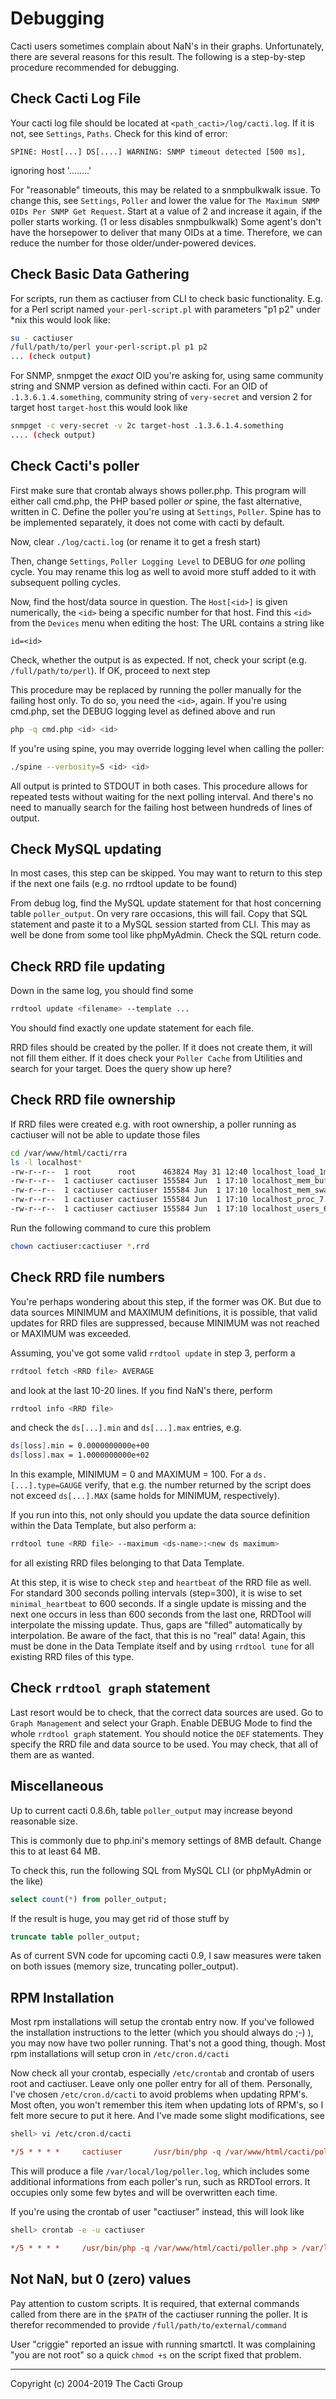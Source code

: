 # Debugging

Cacti users sometimes complain about NaN's in their graphs. Unfortunately,
there are several reasons for this result. The following is a step-by-step
procedure recommended for debugging.

## Check Cacti Log File

Your cacti log file should be located at `<path_cacti>/log/cacti.log`. If it is
not, see `Settings`, `Paths`. Check for this kind of error:

    SPINE: Host[...] DS[....] WARNING: SNMP timeout detected [500 ms],
ignoring host '........'

For "reasonable" timeouts, this may be related to a snmpbulkwalk issue. To
change this, see `Settings`, `Poller` and lower the value for `The Maximum SNMP
OIDs Per SNMP Get Request`. Start at a value of 2 and increase it again, if
the poller starts working. (1 or less disables snmpbulkwalk) Some agent's don't
have the horsepower to deliver that many OIDs at a time. Therefore, we can
reduce the number for those older/under-powered devices.

## Check Basic Data Gathering

For scripts, run them as cactiuser from CLI to check basic functionality. E.g.
for a Perl script named `your-perl-script.pl` with parameters "p1 p2" under
*nix this would look like:

```sh
su - cactiuser
/full/path/to/perl your-perl-script.pl p1 p2
... (check output)
```

For SNMP, snmpget the _exact_ OID you're asking for, using same community
string and SNMP version as defined within cacti. For an OID of
`.1.3.6.1.4.something`, community string of `very-secret` and version 2 for
target host `target-host` this would look like

```sh
snmpget -c very-secret -v 2c target-host .1.3.6.1.4.something
.... (check output)
```

## Check Cacti's poller

First make sure that crontab always shows poller.php. This program will either
call cmd.php, the PHP based poller _or_ spine, the fast alternative, written
in C. Define the poller you're using at `Settings`, `Poller`. Spine has to be
implemented separately, it does not come with cacti by default.

Now, clear `./log/cacti.log` (or rename it to get a fresh start)

Then, change `Settings`, `Poller Logging Level` to DEBUG for _one_ polling
cycle. You may rename this log as well to avoid more stuff added to it with
subsequent polling cycles.

Now, find the host/data source in question. The `Host[<id>]` is given
numerically, the `<id>` being a specific number for that host. Find this `<id>`
from the `Devices` menu when editing the host: The URL contains a string like

`id=<id>`

Check, whether the output is as expected. If not, check your script (e.g.
`/full/path/to/perl`). If OK, proceed to next step

This procedure may be replaced by running the poller manually for the failing
host only. To do so, you need the `<id>`, again. If you're using cmd.php, set the
DEBUG logging level as defined above and run

```sh
php -q cmd.php <id> <id>
```

If you're using spine, you may override logging level when calling the poller:

```sh
./spine --verbosity=5 <id> <id>
```

All output is printed to STDOUT in both cases. This procedure allows for
repeated tests without waiting for the next polling interval. And there's no
need to manually search for the failing host between hundreds of lines of
output.

## Check MySQL updating

In most cases, this step can be skipped. You may want to return to this step if
the next one fails (e.g. no rrdtool update to be found)

From debug log, find the MySQL update statement for that host concerning table
`poller_output`. On very rare occasions, this will fail. Copy that SQL
statement and paste it to a MySQL session started from CLI. This may as well be
done from some tool like phpMyAdmin. Check the SQL return code.

## Check RRD file updating

Down in the same log, you should find some

```sh
rrdtool update <filename> --template ...
```

You should find exactly one update statement for each file.

RRD files should be created by the poller. If it does not create them, it will
not fill them either. If it does check your `Poller Cache` from Utilities and
search for your target. Does the query show up here?

## Check RRD file ownership

If RRD files were created e.g. with root ownership, a poller running as
cactiuser will not be able to update those files

```sh
cd /var/www/html/cacti/rra
ls -l localhost*
-rw-r--r--  1 root      root      463824 May 31 12:40 localhost_load_1min_5.rrd
-rw-r--r--  1 cactiuser cactiuser 155584 Jun  1 17:10 localhost_mem_buffers_3.rrd
-rw-r--r--  1 cactiuser cactiuser 155584 Jun  1 17:10 localhost_mem_swap_4.rrd
-rw-r--r--  1 cactiuser cactiuser 155584 Jun  1 17:10 localhost_proc_7.rrd
-rw-r--r--  1 cactiuser cactiuser 155584 Jun  1 17:10 localhost_users_6.rrd
```

Run the following command to cure this problem

```sh
chown cactiuser:cactiuser *.rrd
```

## Check RRD file numbers

You're perhaps wondering about this step, if the former was OK. But due to data
sources MINIMUM and MAXIMUM definitions, it is possible, that valid updates for
RRD files are suppressed, because MINIMUM was not reached or MAXIMUM was
exceeded.

Assuming, you've got some valid `rrdtool update` in step 3, perform a

```sh
rrdtool fetch <RRD file> AVERAGE
```

and look at the last 10-20 lines. If you find NaN's there, perform

```sh
rrdtool info <RRD file>
```

and check the `ds[...].min` and `ds[...].max` entries, e.g.

```sh
ds[loss].min = 0.0000000000e+00
ds[loss].max = 1.0000000000e+02
```

In this example, MINIMUM = 0 and MAXIMUM = 100. For a `ds.[...].type=GAUGE`
verify, that e.g. the number returned by the script does not exceed
`ds[...].MAX` (same holds for MINIMUM, respectively).

If you run into this, not only should you update the data source definition
within the Data Template, but also perform a:

```sh
rrdtool tune <RRD file> --maximum <ds-name>:<new ds maximum>
```

for all existing RRD files belonging to that Data Template.

At this step, it is wise to check `step` and `heartbeat` of the RRD file as
well. For standard 300 seconds polling intervals (step=300), it is wise to set
`minimal_heartbeat` to 600 seconds. If a single update is missing and the next
one occurs in less than 600 seconds from the last one, RRDTool will interpolate
the missing update. Thus, gaps are "filled" automatically by interpolation. Be
aware of the fact, that this is no "real" data! Again, this must be done in the
Data Template itself and by using `rrdtool tune` for all existing RRD files of
this type.

## Check `rrdtool graph` statement

Last resort would be to check, that the correct data sources are used. Go to
`Graph Management` and select your Graph. Enable DEBUG Mode to find the whole
`rrdtool graph` statement. You should notice the `DEF` statements. They specify
the RRD file and data source to be used. You may check, that all of them are as
wanted.

## Miscellaneous

Up to current cacti 0.8.6h, table `poller_output` may increase beyond
reasonable size.

This is commonly due to php.ini's memory settings of 8MB default. Change this
to at least 64 MB.

To check this, run the following SQL from MySQL CLI (or phpMyAdmin or the like)

```sql
select count(*) from poller_output;
```

If the result is huge, you may get rid of those stuff by

```sql
truncate table poller_output;
```

As of current SVN code for upcoming cacti 0.9, I saw measures were taken on
both issues (memory size, truncating poller_output).

## RPM Installation

Most rpm installations will setup the crontab entry now. If you've followed the
installation instructions to the letter (which you should always do ;-) ), you
may now have two poller running. That's not a good thing, though. Most rpm
installations will setup cron in `/etc/cron.d/cacti`

Now check all your crontab, especially `/etc/crontab` and crontab of users
root and cactiuser. Leave only one poller entry for all of them. Personally,
I've chosen `/etc/cron.d/cacti` to avoid problems when updating RPM's. Most
often, you won't remember this item when updating lots of RPM's, so I felt more
secure to put it here. And I've made some slight modifications, see

```sh
shell> vi /etc/cron.d/cacti
```

```ini
*/5 * * * *     cactiuser       /usr/bin/php -q /var/www/html/cacti/poller.php > /var/local/log/poller.log 2>&1
```

This will produce a file `/var/local/log/poller.log`, which includes some
additional informations from each poller's run, such as RRDTool errors. It
occupies only some few bytes and will be overwritten each time.

If you're using the crontab of user "cactiuser" instead, this will look like

```sh
shell> crontab -e -u cactiuser
```

```ini
*/5 * * * *     /usr/bin/php -q /var/www/html/cacti/poller.php > /var/local/log/poller.log 2>&1
```

## Not NaN, but 0 (zero) values

Pay attention to custom scripts. It is required, that external commands called
from there are in the `$PATH` of the cactiuser running the poller. It is
therefor recommended to provide `/full/path/to/external/command`

User "criggie" reported an issue with running smartctl. It was complaining "you
are not root" so a quick `chmod +s` on the script fixed that problem.

---
Copyright (c) 2004-2019 The Cacti Group
